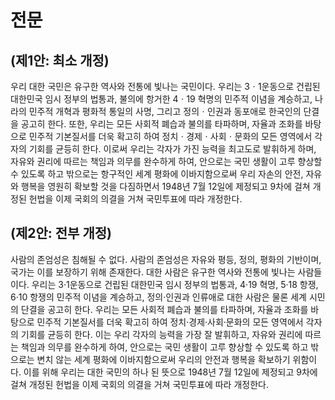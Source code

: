 # 전문

## (제1안: 최소 개정)

우리 대한 국민은 유구한 역사와 전통에 빛나는 국민이다. 우리는 3ㆍ1운동으로 건립된 대한민국 임시 정부의 법통과, 불의에 항거한 4ㆍ19 혁명의 민주적 이념을 계승하고, 나라의 민주적 개혁과 평화적 통일의 사명, 그리고 정의ㆍ인권과 동포애로 한국인의 단결을 공고히 한다. 또한, 우리는 모든 사회적 폐습과 불의를 타파하며, 자율과 조화를 바탕으로 민주적 기본질서를 더욱 확고히 하여 정치ㆍ경제ㆍ사회ㆍ문화의 모든 영역에서 각자의 기회를 균등히 한다. 이로써 우리는 각자가 가진 능력을 최고도로 발휘하게 하며, 자유와 권리에 따르는 책임과 의무를 완수하게 하여, 안으로는 국민 생활이 고루 향상할 수 있도록 하고 밖으로는 항구적인 세계 평화에 이바지함으로써 우리 자손의 안전, 자유와 행복을 영원히 확보할 것을 다짐하면서 1948년 7월 12일에 제정되고 9차에 걸쳐 개정된 헌법을 이제 국회의 의결을 거쳐 국민투표에 따라 개정한다.

## (제2안: 전부 개정)

사람의 존엄성은 침해될 수 없다. 사람의 존엄성은 자유와 평등, 정의, 평화의 기반이며, 국가는 이를 보장하기 위해 존재한다. 대한 사람은 유구한 역사와 전통에 빛나는 사람들이다. 우리는 3·1운동으로 건립된 대한민국 임시 정부의 법통과, 4·19 혁명, 5·18 항쟁, 6·10 항쟁의 민주적 이념을 계승하고, 정의·인권과 인류애로 대한 사람은 물론 세계 시민의 단결을 공고히 한다. 우리는 모든 사회적 폐습과 불의를 타파하며, 자율과 조화를 바탕으로 민주적 기본질서를 더욱 확고히 하여 정치·경제·사회·문화의 모든 영역에서 각자의 기회를 균등히 한다. 이는 우리 각자의 능력을 가장 잘 발휘하고, 자유와 권리에 따르는 책임과 의무를 완수하게 하여, 안으로는 국민 생활이 고루 향상할 수 있도록 하고 밖으로는 변치 않는 세계 평화에 이바지함으로써 우리의 안전과 행복을 확보하기 위함이다. 이를 위해 우리는 대한 국민의 하나 된 뜻으로 1948년 7월 12일에 제정되고 9차에 걸쳐 개정된 헌법을 이제 국회의 의결을 거쳐 국민투표에 따라 개정한다.